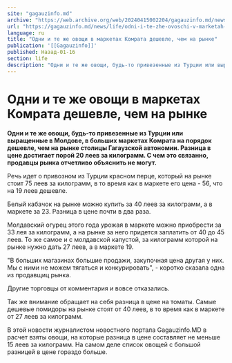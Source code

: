 ```yaml
---
site: "gagauzinfo.md"
archive: "https://web.archive.org/web/20240415002204/gagauzinfo.md/news/life/odni-i-te-zhe-ovoschi-v-marketah-komrata-deshevle-chem-na-rinke"
url: "https://gagauzinfo.md/news/life/odni-i-te-zhe-ovoschi-v-marketah-komrata-deshevle-chem-na-rinke"
language: ru
title: "Одни и те же овощи в маркетах Комрата дешевле, чем на рынке"
publication: '[[Gagauzinfo]]'
published: Назад-01-16
section: life
description: "Одни и те же овощи, будь-то привезенные из Турции или выращенные в Молдове, в больших маркетах Комрата на порядок дешевле, чем на рынке столицы Гагаузской автономии. Разница в цене достигает порой 20 леев за килограмм. С чем это связанно, продавцы рынка отчетливо объяснить не могут."
---
```


# Одни и те же овощи в маркетах Комрата дешевле, чем на рынке

**Одни и те же овощи, будь-то привезенные из Турции или выращенные в Молдове, в больших маркетах Комрата на порядок дешевле, чем на рынке столицы Гагаузской автономии. Разница в цене достигает порой 20 леев за килограмм. С чем это связанно, продавцы рынка отчетливо объяснить не могут.**

Речь идет о привозном из Турции красном перце, который на рынке стоит 75 леев за килограмм, в то время как в маркете его цена - 56, что на 19 леев дешевле.

Белый кабачок на рынке можно купить за 40 леев за килограмм, а в маркете за 23. Разница в цене почти в два раза.

Молдавский огурец этого года урожая в маркете можно приобрести за 33 лея за килограмм, а на рынке за него придется заплатить от 40 до 45 леев. То же самое и с молдавской капустой, за килограмм которой на рынке нужно дать 27 леев, а в маркете 19.

"В больших магазинах большие продажи, закупочная цена другая у них. Мы с ними не можем тягаться и конкурировать", - коротко сказала одна из продавщиц рынка.

Другие торговцы от комментария и вовсе отказались.

Так же внимание обращает на себя разница в цене на томаты. Самые дешевые помидоры на рынке стоят от 40 леев, в то время как в маркете от 27 леев за килограмм.

В этой новости журналистом новостного портала Gagauzinfo.MD в расчет взяты овощи, на которые разница в цене составляет не меньше 15 леев за килограмм. На самом деле список овощей с большой разницей в цене гораздо больше.
